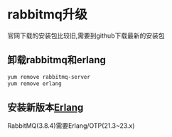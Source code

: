 # rabbitmq升级

官网下载的安装包比较旧,需要到github下载最新的安装包

## 卸载rabbitmq和erlang

```bash
yum remove rabbitmq-server
yum remove erlang
```

## 安装新版本[Erlang](https://github.com/rabbitmq/erlang-rpm/releases)

RabbitMQ(3.8.4)需要Erlang/OTP(21.3~23.x)
